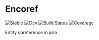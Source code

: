 # Encoref

[![Stable](https://img.shields.io/badge/docs-stable-blue.svg)](https://endremborza.github.io/Encoref.jl/stable)
[![Dev](https://img.shields.io/badge/docs-dev-blue.svg)](https://endremborza.github.io/Encoref.jl/dev)
[![Build Status](https://github.com/endremborza/Encoref.jl/workflows/CI/badge.svg)](https://github.com/endremborza/Encoref.jl/actions)
[![Coverage](https://codecov.io/gh/endremborza/Encoref.jl/branch/master/graph/badge.svg)](https://codecov.io/gh/endremborza/Encoref.jl)

Entity coreference in julia